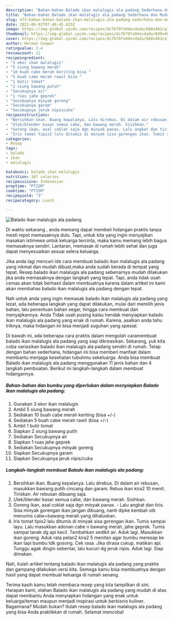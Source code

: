 ```yaml
---
description: "Bahan-bahan Balado ikan malalugis ala padang Sederhana dan Mudah Dibuat"
title: "Bahan-bahan Balado ikan malalugis ala padang Sederhana dan Mudah Dibuat"
slug: 473-bahan-bahan-balado-ikan-malalugis-ala-padang-sederhana-dan-mudah-dibuat
date: 2021-06-01T07:40:45.825Z
image: https://img-global.cpcdn.com/recipes/dc7b70fa94ecdada/680x482cq70/balado-ikan-malalugis-ala-padang-foto-resep-utama.jpg
thumbnail: https://img-global.cpcdn.com/recipes/dc7b70fa94ecdada/680x482cq70/balado-ikan-malalugis-ala-padang-foto-resep-utama.jpg
cover: https://img-global.cpcdn.com/recipes/dc7b70fa94ecdada/680x482cq70/balado-ikan-malalugis-ala-padang-foto-resep-utama.jpg
author: Herman Cooper
ratingvalue: 3.4
reviewcount: 11
recipeingredient:
- "3 ekor ikan malalugis"
- "5 siung bawang merah"
- "10 buah cabe merah keriting bisa "
- "5 buah cabe merah rawit bisa "
- "1 butir tomat"
- "2 siung bawang putih"
- "Secukupnya air"
- "1 ruas jahe geprek"
- "Secukupnya minyak goreng"
- "Secukupnya garam"
- "Secukupnya jeruk nipiscuka"
recipeinstructions:
- "Bersihkan ikan. Buang kepalanya. Lalu direbus. Di dalam air rebusan, masukkan bawang putih cincang dan garam. Rebus ikan kira2 10 menit. Tiriskan. Air rebusan dibuang saja."
- "Ulek/blender kasar semua cabe, dan bawang merah. Sisihkan."
- "Goreng ikan, asal coklat saja dgn minyak panas. Lalu angkat dan tiris. Sisa minyak gorengan ikan jangan dibuang, nanti dipke kembali utk menumis cabe+bawang merah yang dihaluskan."
- "Iris tomat tipis2 lalu ditumis di minyak sisa gorengan ikan. Tumis sampai layu. Lalu masukkan adonan cabe n bawang merah, jahe geprek. Tumis sampai tanak dg api kecil. Tambahkan sedikit air. Aduk lagi. Masukkan ikan goreng. Aduk rata pelan2 kira2 5 menitan agar bumbu meresap ke ikan tapi bumbu tdk gosong. Cek rasa. Jika dirasa cukup, matikan api. Tunggu agak dingin sebentar, lalu kucuri dg jeruk nipis. Aduk lagi. Siap dimakan."
categories:
- Resep
tags:
- balado
- ikan
- malalugis

katakunci: balado ikan malalugis 
nutrition: 167 calories
recipecuisine: Indonesian
preptime: "PT22M"
cooktime: "PT35M"
recipeyield: "3"
recipecategory: Lunch

---
```



![Balado ikan malalugis ala padang](https://img-global.cpcdn.com/recipes/dc7b70fa94ecdada/680x482cq70/balado-ikan-malalugis-ala-padang-foto-resep-utama.jpg)

Di waktu  sekarang , anda memang dapat membeli hidangan praktis tanpa mesti repot memasaknya dulu. Tapi, untuk kita yang ingin menyajikan masakan istimewa untuk keluarga tercinta, maka kamu memang lebih bagus memasaknya sendiri. Lantaran, memasak di rumah lebih sehat dan juga dapat menyesuaikan sesuai selera keluarga.

Jika anda lagi mencari ide cara membuat balado ikan malalugis ala padang yang nikmat dan mudah dibuat,maka anda sudah berada di tempat yang tepat. Resep balado ikan malalugis ala padang  sebenarnya mudah dilakukan jika anda memasaknya dengan langkah yang tepat. Tapi, anda tidak usah cemas akan tidak berhasil dalam membuatnya 
karena dalam artikel ini kami akan membahas balado ikan malalugis ala padang dengan tepat.  



Nah untuk anda yang ingin memasak balado ikan malalugis ala padang yang lezat, ada beberapa langkah yang dapat dilakukan, mulai dari memilih jenis bahan, lalu penentuan bahan segar, hingga cara membuat dan menyajikannya. Anda Tidak usah pusing kalau hendak menyiapkan balado ikan malalugis ala padang yang enak di rumah. Karena, asalkan anda  tahu triknya, maka hidangan ini bisa menjadi suguhan yang spesial.

Di bawah ini, ada beberapa cara praktis  dalam mengolah caramembuat balado ikan malalugis ala padang yang siap dikreasikan. Sekarang, yuk kita coba variasikan balado ikan malalugis ala padang sendiri di rumah. Tetap dengan bahan sederhana, hidangan ini bisa memberi manfaat dalam membantu menjaga kesehatan tubuhmu sekeluarga. Anda bisa membuat Balado ikan malalugis ala padang menggunakan 11 jenis bahan dan 4 langkah pembuatan. Berikut ini langkah-langkah dalam membuat hidangannya.

<!--inarticleads1-->

##### Bahan-bahan dan bumbu yang diperlukan dalam menyiapkan Balado ikan malalugis ala padang:

1. Gunakan 3 ekor ikan malalugis
1. Ambil 5 siung bawang merah
1. Sediakan 10 buah cabe merah keriting (bisa +/-)
1. Sediakan 5 buah cabe merah rawit (bisa +/-)
1. Ambil 1 butir tomat
1. Siapkan 2 siung bawang putih
1. Sediakan Secukupnya air
1. Siapkan 1 ruas jahe geprek
1. Sediakan Secukupnya minyak goreng
1. Siapkan Secukupnya garam
1. Siapkan Secukupnya jeruk nipis/cuka




<!--inarticleads2-->

##### Langkah-langkah membuat Balado ikan malalugis ala padang:

1. Bersihkan ikan. Buang kepalanya. Lalu direbus. Di dalam air rebusan, masukkan bawang putih cincang dan garam. Rebus ikan kira2 10 menit. Tiriskan. Air rebusan dibuang saja.
1. Ulek/blender kasar semua cabe, dan bawang merah. Sisihkan.
1. Goreng ikan, asal coklat saja dgn minyak panas. - Lalu angkat dan tiris. Sisa minyak gorengan ikan jangan dibuang, nanti dipke kembali utk menumis cabe+bawang merah yang dihaluskan.
1. Iris tomat tipis2 lalu ditumis di minyak sisa gorengan ikan. Tumis sampai layu. Lalu masukkan adonan cabe n bawang merah, jahe geprek. Tumis sampai tanak dg api kecil. Tambahkan sedikit air. Aduk lagi. Masukkan ikan goreng. Aduk rata pelan2 kira2 5 menitan agar bumbu meresap ke ikan tapi bumbu tdk gosong. Cek rasa. Jika dirasa cukup, matikan api. Tunggu agak dingin sebentar, lalu kucuri dg jeruk nipis. Aduk lagi. Siap dimakan.




Nah, itulah artikel tentang  balado ikan malalugis ala padang  yang praktis dan gampang dilakukan versi kita. Semoga kamu bisa membuatnya dengan hasil yang dapat membuat keluarga di rumah senang. 

Terima kasih kamu telah membaca resep yang kita tampilkan di sini. Harapan kami, olahan  Balado ikan malalugis ala padang yang mudah di atas dapat membantu Anda menyiapkan hidangan yang enak untuk keluarga/teman maupun menjadi inspirasi untuk berbisnis kuliner. Bagaimana? Mudah bukan? Itulah resep balado ikan malalugis ala padang yang bisa Anda praktikkan di rumah. Selamat mencoba!

